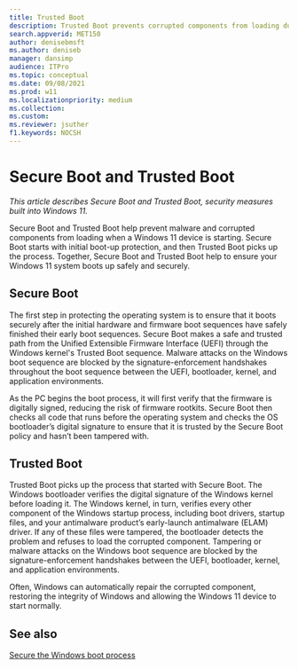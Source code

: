 ```yaml
---
title: Trusted Boot
description: Trusted Boot prevents corrupted components from loading during the boot-up process in Windows 11
search.appverid: MET150 
author: denisebmsft
ms.author: deniseb
manager: dansimp 
audience: ITPro
ms.topic: conceptual
ms.date: 09/08/2021
ms.prod: w11
ms.localizationpriority: medium
ms.collection: 
ms.custom: 
ms.reviewer: jsuther
f1.keywords: NOCSH  
---
```


# Secure Boot and Trusted Boot

*This article describes Secure Boot and Trusted Boot, security measures built into Windows 11.*

Secure Boot and Trusted Boot help prevent malware and corrupted components from loading when a Windows 11 device is starting. Secure Boot starts with initial boot-up protection, and then Trusted Boot picks up the process. Together, Secure Boot and Trusted Boot help to ensure your Windows 11 system boots up safely and securely.

## Secure Boot

The first step in protecting the operating system is to ensure that it boots securely after the initial hardware and firmware boot sequences have safely finished their early boot sequences. Secure Boot makes a safe and trusted path from the Unified Extensible Firmware Interface (UEFI) through the Windows kernel's Trusted Boot sequence. Malware attacks on the Windows boot sequence are blocked by the signature-enforcement handshakes throughout the boot sequence between the UEFI, bootloader, kernel, and application environments.

As the PC begins the boot process, it will first verify that the firmware is digitally signed, reducing the risk of firmware rootkits. Secure Boot then checks all code that runs before the operating system and checks the OS bootloader’s digital signature to ensure that it is trusted by the Secure Boot policy and hasn’t been tampered with. 

## Trusted Boot

Trusted Boot picks up the process that started with Secure Boot. The Windows bootloader verifies the digital signature of the Windows kernel before loading it. The Windows kernel, in turn, verifies every other component of the Windows startup process, including boot drivers, startup files, and your antimalware product’s early-launch antimalware (ELAM) driver. If any of these files were tampered, the bootloader detects the problem and refuses to load the corrupted component. Tampering or malware attacks on the Windows boot sequence are blocked by the signature-enforcement handshakes between the UEFI, bootloader, kernel, and application environments.

Often, Windows can automatically repair the corrupted component, restoring the integrity of Windows and allowing the Windows 11 device to start normally.

## See also

[Secure the Windows boot process](../information-protection/secure-the-windows-10-boot-process.md)